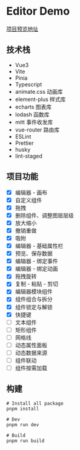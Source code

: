 # Editor Demo

[项目预览地址](https://halfwayhill.github.io/editor-demo/#/)

## 技术栈

- Vue3
- Vite
- Pinia
- Typescript
- animate.css 动画库
- element-plus 样式库
- echarts 图表库
- lodash 函数库
- mitt 事件收发库
- vue-router 路由库
- ESLint
- Prettier
- husky
- lint-staged

## 项目功能

- [x] 编辑器 - 画布
- [x] 自定义组件
- [x] 拖拽
- [x] 删除组件、调整图层层级
- [x] 放大缩小
- [x] 撤销重做
- [x] 吸附
- [x] 编辑器 - 基础属性栏
- [x] 预览、保存数据
- [x] 编辑器 - 绑定事件
- [x] 编辑器 - 绑定动画
- [x] 拖拽旋转
- [x] 复制 - 粘贴 - 剪切
- [x] 编辑器模块组件
- [x] 组件组合与拆分
- [x] 组件锁定与解锁
- [x] 快捷键
- [ ] 文本组件
- [ ] 矩形组件
- [ ] 网格线
- [ ] 动态属性面板
- [ ] 动态数据来源
- [ ] 组件联动
- [ ] 组件按需加载

## 构建

```shell
# Install all package
pnpm install
```

```shell
# Dev
pnpm run dev
```

```shell
# Build
pnpm run build
```
